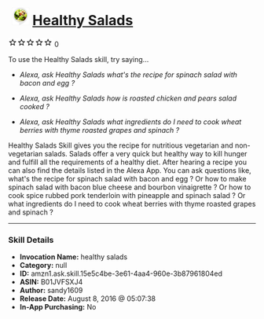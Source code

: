 # &nbsp;<img src="skill_icon" alt="Healthy Salads icon" width="36"> [Healthy Salads](http://alexa.amazon.com/#skills/amzn1.ask.skill.15e5c4be-3e61-4aa4-960e-3b87961804ed)
![0 stars](../../images/ic_star_border_black_18dp_1x.png)![0 stars](../../images/ic_star_border_black_18dp_1x.png)![0 stars](../../images/ic_star_border_black_18dp_1x.png)![0 stars](../../images/ic_star_border_black_18dp_1x.png)![0 stars](../../images/ic_star_border_black_18dp_1x.png) 0

To use the Healthy Salads skill, try saying...

* *Alexa, ask Healthy Salads what's the recipe for spinach salad with bacon and egg ?*

* *Alexa, ask Healthy Salads how is roasted chicken and pears salad cooked ?*

* *Alexa, ask Healthy Salads what ingredients do I need to cook wheat berries with thyme roasted grapes and spinach ?*

Healthy Salads Skill gives you the recipe for nutritious vegetarian and non-vegetarian salads. Salads offer a very quick but healthy way to kill hunger and fulfill all the requirements of a healthy diet. After hearing a recipe you can also find the details listed in the Alexa App. You can ask questions like, what's the recipe for spinach salad with bacon and egg ? Or how to make spinach salad with bacon blue cheese and bourbon vinaigrette ? Or how to cook spice rubbed pork tenderloin with pineapple and spinach salad ? Or what ingredients do I need to cook wheat berries with thyme roasted grapes and spinach ?

***

### Skill Details

* **Invocation Name:** healthy salads
* **Category:** null
* **ID:** amzn1.ask.skill.15e5c4be-3e61-4aa4-960e-3b87961804ed
* **ASIN:** B01JVFSXJ4
* **Author:** sandy1609
* **Release Date:** August 8, 2016 @ 05:07:38
* **In-App Purchasing:** No
